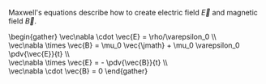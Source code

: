 Maxwell's equations describe how to create electric field $\vec{E}$ and magnetic field $\vec{B}$.

\begin{gather}
\vec\nabla \cdot \vec{E} = \rho/\varepsilon_0 \\\\\
\vec\nabla \times \vec{B} = \mu\_0 \vec{\jmath} + \mu\_0 \varepsilon_0 \pdv{\vec{E}}{t} \\\\\
\vec\nabla \times \vec{E} = - \pdv{\vec{B}}{t} \\\\\
\vec\nabla \cdot \vec{B} = 0
\end{gather}
